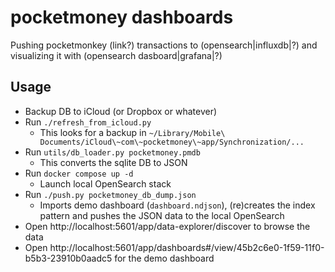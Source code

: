 # pocketmoney dashboards

Pushing pocketmonkey (link?) transactions to (opensearch|influxdb|?) and visualizing it with (opensearch dasboard|grafana|?)


## Usage

* Backup DB to iCloud (or Dropbox or whatever)
* Run `./refresh_from_icloud.py`
  * This looks for a backup in `~/Library/Mobile\ Documents/iCloud\~com\~pocketmoney\~app/Synchronization/...` 
* Run `utils/db_loader.py pocketmoney.pmdb`
  * This converts the sqlite DB to JSON
* Run `docker compose up -d`
  * Launch local OpenSearch stack
* Run `./push.py pocketmoney_db_dump.json`
  * Imports demo dashboard (`dashboard.ndjson`), (re)creates the index pattern and pushes the JSON data to the local OpenSearch
* Open http://localhost:5601/app/data-explorer/discover to browse the data
* Open http://localhost:5601/app/dashboards#/view/45b2c6e0-1f59-11f0-b5b3-23910b0aadc5 for the demo dashboard
